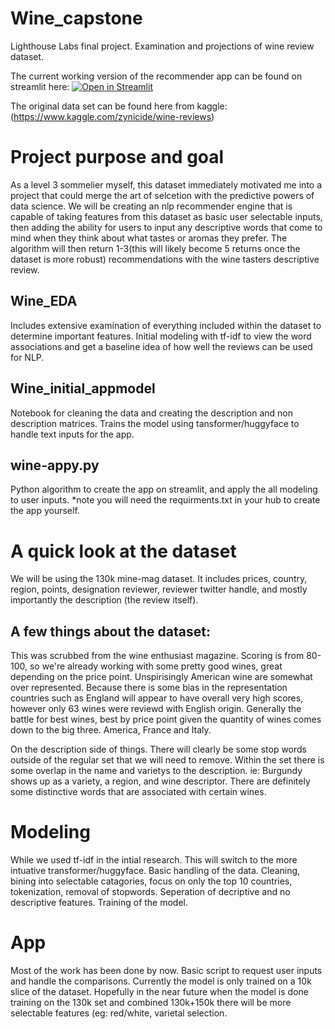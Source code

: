 # Wine_capstone
Lighthouse Labs final project. Examination and projections of wine review dataset.

The current working version of the recommender app can be found on streamlit here:
[![Open in Streamlit](https://static.streamlit.io/badges/streamlit_badge_black_white.svg)](https://share.streamlit.io/jgibsonab/wine_capstone/main/wine-app.py)


The original data set can be found here from kaggle:
(https://www.kaggle.com/zynicide/wine-reviews)


# Project purpose and goal
As a level 3 sommelier myself, this dataset immediately motivated me into a project
that could merge the art of selcetion with the predictive powers of data science.
We will be creating an nlp recommender engine that is capable of taking features from this 
dataset as basic user selectable inputs, then adding the ability for users to input any descriptive
words that come to mind when they think about what tastes or aromas they prefer. The algorithm will
then return 1-3(this will likely become 5 returns once the dataset is more robust) recommendations
with the wine tasters descriptive review.

## Wine_EDA
Includes extensive examination of everything included within the dataset to determine important features.
Initial modeling with tf-idf to view the word associations and get a baseline idea of how well the 
reviews can be used for NLP.

## Wine_initial_appmodel
Notebook for cleaning the data and creating the description and non description matrices.
Trains the model using tansformer/huggyface to handle text inputs for the app.

## wine-appy.py
Python algorithm to create the app on streamlit, and apply the all modeling
to user inputs. *note you will need the requirments.txt in your hub to create the app yourself.
 
 
# A quick look at the dataset
We will be using the 130k mine-mag dataset. It includes prices, country, region, points, designation
reviewer, reviewer twitter handle, and mostly importantly the description (the review itself).

## A few things about the dataset:
This was scrubbed from the wine enthusiast magazine. Scoring is from 80-100,
so we're already working with some pretty good wines, great depending on the price point.
Unspirisingly American wine are somewhat over represented.
Because there is some bias in the representation countries such as England will appear to have overall very high
scores, however only 63 wines were reviewd with English origin. Generally the battle for best wines, best by price point given
the quantity of wines comes down to the big three. America, France and Italy.

On the description side of things. There will clearly be some stop words
outside of the regular set that we will need to remove. Within the set there is some overlap
in the name and varietys to the description. ie: Burgundy shows up as a variety, a region, and wine descriptor.
There are definitely some distinctive words that are associated with certain wines.


# Modeling
While we used tf-idf in the intial research. This will switch to the more intuative transformer/huggyface. 
Basic handling of the data. Cleaning, bining into selectable catagories, focus on only the top 10 countries,
tokenization, removal of stopwords. Seperation of decriptive and no descriptive features. Training of the model.

# App 
Most of the work has been done by now. Basic script to request user inputs and
handle the comparisons. Currently the model is only trained on a 10k slice of the dataset.
Hopefully in the near future when the model is done training on the 130k set and combined 130k+150k there will be more selectable features
(eg: red/white, varietal selection.
 

